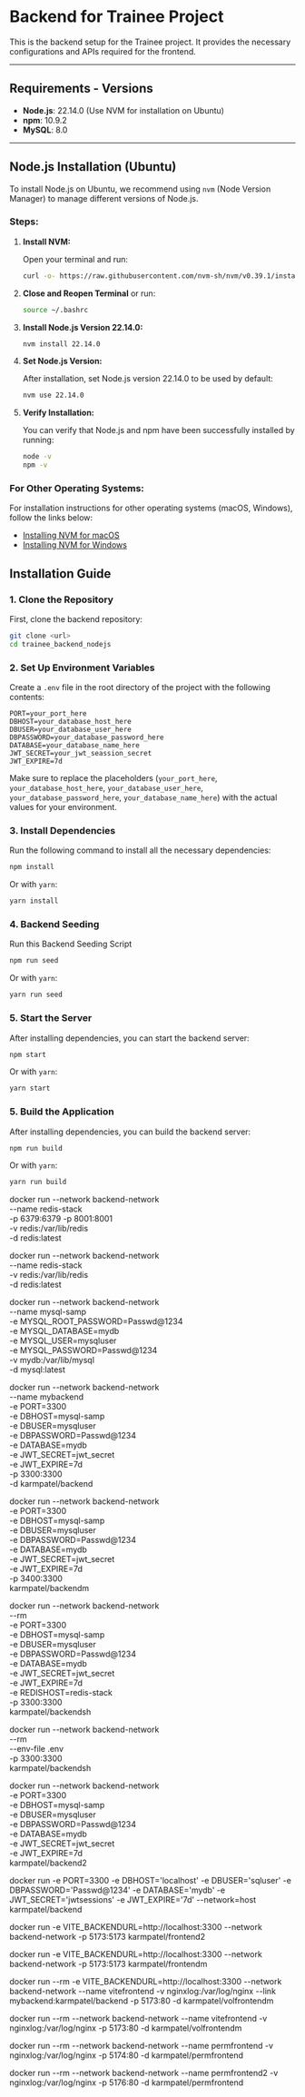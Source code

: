# Backend for Trainee Project

This is the backend setup for the Trainee project. It provides the necessary configurations and APIs required for the frontend.

---

## Requirements - Versions

- **Node.js**: 22.14.0 (Use NVM for installation on Ubuntu)
- **npm**: 10.9.2
- **MySQL**: 8.0

---
## Node.js Installation (Ubuntu)

To install Node.js on Ubuntu, we recommend using `nvm` (Node Version Manager) to manage different versions of Node.js.

### Steps:

1. **Install NVM:**

   Open your terminal and run:

   ```bash
   curl -o- https://raw.githubusercontent.com/nvm-sh/nvm/v0.39.1/install.sh | bash
   ```

2. **Close and Reopen Terminal** or run:

   ```bash
   source ~/.bashrc
   ```

3. **Install Node.js Version 22.14.0:**

   ```bash
   nvm install 22.14.0
   ```

4. **Set Node.js Version:**

   After installation, set Node.js version 22.14.0 to be used by default:

   ```bash
   nvm use 22.14.0
   ```

5. **Verify Installation:**

   You can verify that Node.js and npm have been successfully installed by running:

   ```bash
   node -v
   npm -v
   ```

### For Other Operating Systems:

For installation instructions for other operating systems (macOS, Windows), follow the links below:

- [Installing NVM for macOS](https://github.com/nvm-sh/nvm#install--update-script)
- [Installing NVM for Windows](https://github.com/coreybutler/nvm-windows)


## Installation Guide

### 1. Clone the Repository

First, clone the backend repository:

```bash
git clone <url>
cd trainee_backend_nodejs
```

### 2. Set Up Environment Variables

Create a `.env` file in the root directory of the project with the following contents:

```plaintext
PORT=your_port_here
DBHOST=your_database_host_here
DBUSER=your_database_user_here
DBPASSWORD=your_database_password_here
DATABASE=your_database_name_here
JWT_SECRET=your_jwt_seassion_secret
JWT_EXPIRE=7d
```

Make sure to replace the placeholders (`your_port_here`, `your_database_host_here`, `your_database_user_here`, `your_database_password_here`, `your_database_name_here`) with the actual values for your environment.

### 3. Install Dependencies

Run the following command to install all the necessary dependencies:

```bash
npm install
```

Or with `yarn`:

```bash
yarn install
```

### 4. Backend Seeding

Run this Backend Seeding Script 

```bash
npm run seed
```

Or with `yarn`:

```bash
yarn run seed
```

### 5. Start the Server

After installing dependencies, you can start the backend server:

```bash
npm start
```

Or with `yarn`:

```bash
yarn start
```


### 5. Build the Application

After installing dependencies, you can build the backend server:

```bash
npm run build
```

Or with `yarn`:

```bash
yarn run build
```

docker run --network backend-network \
  --name redis-stack \
  -p 6379:6379 -p 8001:8001 \
  -v redis:/var/lib/redis \
  -d redis:latest


docker run --network backend-network \
  --name redis-stack \
  -v redis:/var/lib/redis \
  -d redis:latest

docker run --network backend-network \
  --name mysql-samp \
  -e MYSQL_ROOT_PASSWORD=Passwd@1234 \
  -e MYSQL_DATABASE=mydb \
  -e MYSQL_USER=mysqluser \
  -e MYSQL_PASSWORD=Passwd@1234 \
  -v mydb:/var/lib/mysql \
  -d mysql:latest


docker run --network backend-network \
  --name mybackend \
  -e PORT=3300 \
  -e DBHOST=mysql-samp \
  -e DBUSER=mysqluser \
  -e DBPASSWORD=Passwd@1234 \
  -e DATABASE=mydb \
  -e JWT_SECRET=jwt_secret \
  -e JWT_EXPIRE=7d\
  -p 3300:3300 \
  -d karmpatel/backend

  docker run --network backend-network \
  -e PORT=3300 \
  -e DBHOST=mysql-samp \
  -e DBUSER=mysqluser \
  -e DBPASSWORD=Passwd@1234 \
  -e DATABASE=mydb \
  -e JWT_SECRET=jwt_secret \
  -e JWT_EXPIRE=7d\
  -p 3400:3300 \
  karmpatel/backendm

docker run --network backend-network \
  --rm \
  -e PORT=3300 \
  -e DBHOST=mysql-samp \
  -e DBUSER=mysqluser \
  -e DBPASSWORD=Passwd@1234 \
  -e DATABASE=mydb \
  -e JWT_SECRET=jwt_secret \
  -e JWT_EXPIRE=7d \
  -e REDISHOST=redis-stack \
  -p 3300:3300 \
  karmpatel/backendsh


docker run --network backend-network \
  --rm \
  --env-file .env \
  -p 3300:3300 \
  karmpatel/backendsh

docker run --network backend-network \
  -e PORT=3300 \
  -e DBHOST=mysql-samp \
  -e DBUSER=mysqluser \
  -e DBPASSWORD=Passwd@1234 \
  -e DATABASE=mydb \
  -e JWT_SECRET=jwt_secret \
  -e JWT_EXPIRE=7d\
  karmpatel/backend2

docker run -e PORT=3300 -e DBHOST='localhost' -e DBUSER='sqluser' -e DBPASSWORD='Passwd@1234' -e DATABASE='mydb' -e JWT_SECRET='jwtsessions' -e JWT_EXPIRE='7d' --network=host karmpatel/backend


docker run -e VITE_BACKENDURL=http://localhost:3300 --network backend-network  -p 5173:5173 karmpatel/frontend2

docker run -e VITE_BACKENDURL=http://localhost:3300 --network backend-network  -p 5173:5173 karmpatel/frontendm


docker run --rm -e VITE_BACKENDURL=http://localhost:3300 --network backend-network --name vitefrontend  -v nginxlog:/var/log/nginx --link mybackend:karmpatel/backend -p 5173:80 -d karmpatel/volfrontendm

docker run --rm --network backend-network --name vitefrontend  -v nginxlog:/var/log/nginx -p 5173:80 -d karmpatel/volfrontendm

docker run --rm --network backend-network --name permfrontend -v nginxlog:/var/log/nginx -p 5174:80 -d karmpatel/permfrontend

docker run --rm --network backend-network --name permfrontend2 -v nginxlog:/var/log/nginx -p 5176:80 -d karmpatel/permfrontend